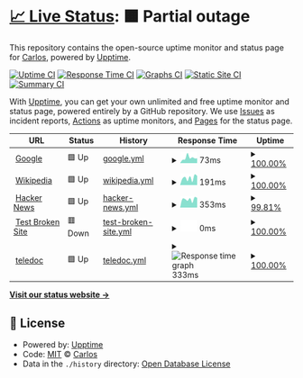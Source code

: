 # [📈 Live Status](https://cruiz.github.io/upptime): <!--live status--> **🟧 Partial outage**

This repository contains the open-source uptime monitor and status page for [Carlos](https://cruiz.github.io/upptime), powered by [Upptime](https://github.com/upptime/upptime).

[![Uptime CI](https://github.com/cruiz/upptime/workflows/Uptime%20CI/badge.svg)](https://github.com/cruiz/upptime/actions?query=workflow%3A%22Uptime+CI%22)
[![Response Time CI](https://github.com/cruiz/upptime/workflows/Response%20Time%20CI/badge.svg)](https://github.com/cruiz/upptime/actions?query=workflow%3A%22Response+Time+CI%22)
[![Graphs CI](https://github.com/cruiz/upptime/workflows/Graphs%20CI/badge.svg)](https://github.com/cruiz/upptime/actions?query=workflow%3A%22Graphs+CI%22)
[![Static Site CI](https://github.com/cruiz/upptime/workflows/Static%20Site%20CI/badge.svg)](https://github.com/cruiz/upptime/actions?query=workflow%3A%22Static+Site+CI%22)
[![Summary CI](https://github.com/cruiz/upptime/workflows/Summary%20CI/badge.svg)](https://github.com/cruiz/upptime/actions?query=workflow%3A%22Summary+CI%22)

With [Upptime](https://upptime.js.org), you can get your own unlimited and free uptime monitor and status page, powered entirely by a GitHub repository. We use [Issues](https://github.com/cruiz/upptime/issues) as incident reports, [Actions](https://github.com/cruiz/upptime/actions) as uptime monitors, and [Pages](https://cruiz.github.io/upptime) for the status page.

<!--start: status pages-->
<!-- This summary is generated by Upptime (https://github.com/upptime/upptime) -->
<!-- Do not edit this manually, your changes will be overwritten -->
<!-- prettier-ignore -->
| URL | Status | History | Response Time | Uptime |
| --- | ------ | ------- | ------------- | ------ |
| <img alt="" src="https://favicons.githubusercontent.com/www.google.com" height="13"> [Google](https://www.google.com) | 🟩 Up | [google.yml](https://github.com/carlosruizf84/upptime/commits/HEAD/history/google.yml) | <details><summary><img alt="Response time graph" src="./graphs/google/response-time-week.png" height="20"> 73ms</summary><br><a href="https://cruiz.github.io/upptime/history/google"><img alt="Response time 79" src="https://img.shields.io/endpoint?url=https%3A%2F%2Fraw.githubusercontent.com%2Fcarlosruizf84%2Fupptime%2FHEAD%2Fapi%2Fgoogle%2Fresponse-time.json"></a><br><a href="https://cruiz.github.io/upptime/history/google"><img alt="24-hour response time 54" src="https://img.shields.io/endpoint?url=https%3A%2F%2Fraw.githubusercontent.com%2Fcarlosruizf84%2Fupptime%2FHEAD%2Fapi%2Fgoogle%2Fresponse-time-day.json"></a><br><a href="https://cruiz.github.io/upptime/history/google"><img alt="7-day response time 73" src="https://img.shields.io/endpoint?url=https%3A%2F%2Fraw.githubusercontent.com%2Fcarlosruizf84%2Fupptime%2FHEAD%2Fapi%2Fgoogle%2Fresponse-time-week.json"></a><br><a href="https://cruiz.github.io/upptime/history/google"><img alt="30-day response time 79" src="https://img.shields.io/endpoint?url=https%3A%2F%2Fraw.githubusercontent.com%2Fcarlosruizf84%2Fupptime%2FHEAD%2Fapi%2Fgoogle%2Fresponse-time-month.json"></a><br><a href="https://cruiz.github.io/upptime/history/google"><img alt="1-year response time 79" src="https://img.shields.io/endpoint?url=https%3A%2F%2Fraw.githubusercontent.com%2Fcarlosruizf84%2Fupptime%2FHEAD%2Fapi%2Fgoogle%2Fresponse-time-year.json"></a></details> | <details><summary><a href="https://cruiz.github.io/upptime/history/google">100.00%</a></summary><a href="https://cruiz.github.io/upptime/history/google"><img alt="All-time uptime 100.00%" src="https://img.shields.io/endpoint?url=https%3A%2F%2Fraw.githubusercontent.com%2Fcarlosruizf84%2Fupptime%2FHEAD%2Fapi%2Fgoogle%2Fuptime.json"></a><br><a href="https://cruiz.github.io/upptime/history/google"><img alt="24-hour uptime 100.00%" src="https://img.shields.io/endpoint?url=https%3A%2F%2Fraw.githubusercontent.com%2Fcarlosruizf84%2Fupptime%2FHEAD%2Fapi%2Fgoogle%2Fuptime-day.json"></a><br><a href="https://cruiz.github.io/upptime/history/google"><img alt="7-day uptime 100.00%" src="https://img.shields.io/endpoint?url=https%3A%2F%2Fraw.githubusercontent.com%2Fcarlosruizf84%2Fupptime%2FHEAD%2Fapi%2Fgoogle%2Fuptime-week.json"></a><br><a href="https://cruiz.github.io/upptime/history/google"><img alt="30-day uptime 100.00%" src="https://img.shields.io/endpoint?url=https%3A%2F%2Fraw.githubusercontent.com%2Fcarlosruizf84%2Fupptime%2FHEAD%2Fapi%2Fgoogle%2Fuptime-month.json"></a><br><a href="https://cruiz.github.io/upptime/history/google"><img alt="1-year uptime 100.00%" src="https://img.shields.io/endpoint?url=https%3A%2F%2Fraw.githubusercontent.com%2Fcarlosruizf84%2Fupptime%2FHEAD%2Fapi%2Fgoogle%2Fuptime-year.json"></a></details>
| <img alt="" src="https://favicons.githubusercontent.com/en.wikipedia.org" height="13"> [Wikipedia](https://en.wikipedia.org) | 🟩 Up | [wikipedia.yml](https://github.com/carlosruizf84/upptime/commits/HEAD/history/wikipedia.yml) | <details><summary><img alt="Response time graph" src="./graphs/wikipedia/response-time-week.png" height="20"> 191ms</summary><br><a href="https://cruiz.github.io/upptime/history/wikipedia"><img alt="Response time 206" src="https://img.shields.io/endpoint?url=https%3A%2F%2Fraw.githubusercontent.com%2Fcarlosruizf84%2Fupptime%2FHEAD%2Fapi%2Fwikipedia%2Fresponse-time.json"></a><br><a href="https://cruiz.github.io/upptime/history/wikipedia"><img alt="24-hour response time 175" src="https://img.shields.io/endpoint?url=https%3A%2F%2Fraw.githubusercontent.com%2Fcarlosruizf84%2Fupptime%2FHEAD%2Fapi%2Fwikipedia%2Fresponse-time-day.json"></a><br><a href="https://cruiz.github.io/upptime/history/wikipedia"><img alt="7-day response time 191" src="https://img.shields.io/endpoint?url=https%3A%2F%2Fraw.githubusercontent.com%2Fcarlosruizf84%2Fupptime%2FHEAD%2Fapi%2Fwikipedia%2Fresponse-time-week.json"></a><br><a href="https://cruiz.github.io/upptime/history/wikipedia"><img alt="30-day response time 206" src="https://img.shields.io/endpoint?url=https%3A%2F%2Fraw.githubusercontent.com%2Fcarlosruizf84%2Fupptime%2FHEAD%2Fapi%2Fwikipedia%2Fresponse-time-month.json"></a><br><a href="https://cruiz.github.io/upptime/history/wikipedia"><img alt="1-year response time 206" src="https://img.shields.io/endpoint?url=https%3A%2F%2Fraw.githubusercontent.com%2Fcarlosruizf84%2Fupptime%2FHEAD%2Fapi%2Fwikipedia%2Fresponse-time-year.json"></a></details> | <details><summary><a href="https://cruiz.github.io/upptime/history/wikipedia">100.00%</a></summary><a href="https://cruiz.github.io/upptime/history/wikipedia"><img alt="All-time uptime 100.00%" src="https://img.shields.io/endpoint?url=https%3A%2F%2Fraw.githubusercontent.com%2Fcarlosruizf84%2Fupptime%2FHEAD%2Fapi%2Fwikipedia%2Fuptime.json"></a><br><a href="https://cruiz.github.io/upptime/history/wikipedia"><img alt="24-hour uptime 100.00%" src="https://img.shields.io/endpoint?url=https%3A%2F%2Fraw.githubusercontent.com%2Fcarlosruizf84%2Fupptime%2FHEAD%2Fapi%2Fwikipedia%2Fuptime-day.json"></a><br><a href="https://cruiz.github.io/upptime/history/wikipedia"><img alt="7-day uptime 100.00%" src="https://img.shields.io/endpoint?url=https%3A%2F%2Fraw.githubusercontent.com%2Fcarlosruizf84%2Fupptime%2FHEAD%2Fapi%2Fwikipedia%2Fuptime-week.json"></a><br><a href="https://cruiz.github.io/upptime/history/wikipedia"><img alt="30-day uptime 100.00%" src="https://img.shields.io/endpoint?url=https%3A%2F%2Fraw.githubusercontent.com%2Fcarlosruizf84%2Fupptime%2FHEAD%2Fapi%2Fwikipedia%2Fuptime-month.json"></a><br><a href="https://cruiz.github.io/upptime/history/wikipedia"><img alt="1-year uptime 100.00%" src="https://img.shields.io/endpoint?url=https%3A%2F%2Fraw.githubusercontent.com%2Fcarlosruizf84%2Fupptime%2FHEAD%2Fapi%2Fwikipedia%2Fuptime-year.json"></a></details>
| <img alt="" src="https://favicons.githubusercontent.com/news.ycombinator.com" height="13"> [Hacker News](https://news.ycombinator.com) | 🟩 Up | [hacker-news.yml](https://github.com/carlosruizf84/upptime/commits/HEAD/history/hacker-news.yml) | <details><summary><img alt="Response time graph" src="./graphs/hacker-news/response-time-week.png" height="20"> 353ms</summary><br><a href="https://cruiz.github.io/upptime/history/hacker-news"><img alt="Response time 342" src="https://img.shields.io/endpoint?url=https%3A%2F%2Fraw.githubusercontent.com%2Fcarlosruizf84%2Fupptime%2FHEAD%2Fapi%2Fhacker-news%2Fresponse-time.json"></a><br><a href="https://cruiz.github.io/upptime/history/hacker-news"><img alt="24-hour response time 409" src="https://img.shields.io/endpoint?url=https%3A%2F%2Fraw.githubusercontent.com%2Fcarlosruizf84%2Fupptime%2FHEAD%2Fapi%2Fhacker-news%2Fresponse-time-day.json"></a><br><a href="https://cruiz.github.io/upptime/history/hacker-news"><img alt="7-day response time 353" src="https://img.shields.io/endpoint?url=https%3A%2F%2Fraw.githubusercontent.com%2Fcarlosruizf84%2Fupptime%2FHEAD%2Fapi%2Fhacker-news%2Fresponse-time-week.json"></a><br><a href="https://cruiz.github.io/upptime/history/hacker-news"><img alt="30-day response time 342" src="https://img.shields.io/endpoint?url=https%3A%2F%2Fraw.githubusercontent.com%2Fcarlosruizf84%2Fupptime%2FHEAD%2Fapi%2Fhacker-news%2Fresponse-time-month.json"></a><br><a href="https://cruiz.github.io/upptime/history/hacker-news"><img alt="1-year response time 342" src="https://img.shields.io/endpoint?url=https%3A%2F%2Fraw.githubusercontent.com%2Fcarlosruizf84%2Fupptime%2FHEAD%2Fapi%2Fhacker-news%2Fresponse-time-year.json"></a></details> | <details><summary><a href="https://cruiz.github.io/upptime/history/hacker-news">99.81%</a></summary><a href="https://cruiz.github.io/upptime/history/hacker-news"><img alt="All-time uptime 100.00%" src="https://img.shields.io/endpoint?url=https%3A%2F%2Fraw.githubusercontent.com%2Fcarlosruizf84%2Fupptime%2FHEAD%2Fapi%2Fhacker-news%2Fuptime.json"></a><br><a href="https://cruiz.github.io/upptime/history/hacker-news"><img alt="24-hour uptime 100.00%" src="https://img.shields.io/endpoint?url=https%3A%2F%2Fraw.githubusercontent.com%2Fcarlosruizf84%2Fupptime%2FHEAD%2Fapi%2Fhacker-news%2Fuptime-day.json"></a><br><a href="https://cruiz.github.io/upptime/history/hacker-news"><img alt="7-day uptime 99.81%" src="https://img.shields.io/endpoint?url=https%3A%2F%2Fraw.githubusercontent.com%2Fcarlosruizf84%2Fupptime%2FHEAD%2Fapi%2Fhacker-news%2Fuptime-week.json"></a><br><a href="https://cruiz.github.io/upptime/history/hacker-news"><img alt="30-day uptime 99.96%" src="https://img.shields.io/endpoint?url=https%3A%2F%2Fraw.githubusercontent.com%2Fcarlosruizf84%2Fupptime%2FHEAD%2Fapi%2Fhacker-news%2Fuptime-month.json"></a><br><a href="https://cruiz.github.io/upptime/history/hacker-news"><img alt="1-year uptime 100.00%" src="https://img.shields.io/endpoint?url=https%3A%2F%2Fraw.githubusercontent.com%2Fcarlosruizf84%2Fupptime%2FHEAD%2Fapi%2Fhacker-news%2Fuptime-year.json"></a></details>
| <img alt="" src="https://favicons.githubusercontent.com/thissitedoesnotexist.koj.co" height="13"> [Test Broken Site](https://thissitedoesnotexist.koj.co) | 🟥 Down | [test-broken-site.yml](https://github.com/carlosruizf84/upptime/commits/HEAD/history/test-broken-site.yml) | <details><summary><img alt="Response time graph" src="./graphs/test-broken-site/response-time-week.png" height="20"> 0ms</summary><br><a href="https://cruiz.github.io/upptime/history/test-broken-site"><img alt="Response time 0" src="https://img.shields.io/endpoint?url=https%3A%2F%2Fraw.githubusercontent.com%2Fcarlosruizf84%2Fupptime%2FHEAD%2Fapi%2Ftest-broken-site%2Fresponse-time.json"></a><br><a href="https://cruiz.github.io/upptime/history/test-broken-site"><img alt="24-hour response time 0" src="https://img.shields.io/endpoint?url=https%3A%2F%2Fraw.githubusercontent.com%2Fcarlosruizf84%2Fupptime%2FHEAD%2Fapi%2Ftest-broken-site%2Fresponse-time-day.json"></a><br><a href="https://cruiz.github.io/upptime/history/test-broken-site"><img alt="7-day response time 0" src="https://img.shields.io/endpoint?url=https%3A%2F%2Fraw.githubusercontent.com%2Fcarlosruizf84%2Fupptime%2FHEAD%2Fapi%2Ftest-broken-site%2Fresponse-time-week.json"></a><br><a href="https://cruiz.github.io/upptime/history/test-broken-site"><img alt="30-day response time 0" src="https://img.shields.io/endpoint?url=https%3A%2F%2Fraw.githubusercontent.com%2Fcarlosruizf84%2Fupptime%2FHEAD%2Fapi%2Ftest-broken-site%2Fresponse-time-month.json"></a><br><a href="https://cruiz.github.io/upptime/history/test-broken-site"><img alt="1-year response time 0" src="https://img.shields.io/endpoint?url=https%3A%2F%2Fraw.githubusercontent.com%2Fcarlosruizf84%2Fupptime%2FHEAD%2Fapi%2Ftest-broken-site%2Fresponse-time-year.json"></a></details> | <details><summary><a href="https://cruiz.github.io/upptime/history/test-broken-site">100.00%</a></summary><a href="https://cruiz.github.io/upptime/history/test-broken-site"><img alt="All-time uptime 100.00%" src="https://img.shields.io/endpoint?url=https%3A%2F%2Fraw.githubusercontent.com%2Fcarlosruizf84%2Fupptime%2FHEAD%2Fapi%2Ftest-broken-site%2Fuptime.json"></a><br><a href="https://cruiz.github.io/upptime/history/test-broken-site"><img alt="24-hour uptime 100.00%" src="https://img.shields.io/endpoint?url=https%3A%2F%2Fraw.githubusercontent.com%2Fcarlosruizf84%2Fupptime%2FHEAD%2Fapi%2Ftest-broken-site%2Fuptime-day.json"></a><br><a href="https://cruiz.github.io/upptime/history/test-broken-site"><img alt="7-day uptime 100.00%" src="https://img.shields.io/endpoint?url=https%3A%2F%2Fraw.githubusercontent.com%2Fcarlosruizf84%2Fupptime%2FHEAD%2Fapi%2Ftest-broken-site%2Fuptime-week.json"></a><br><a href="https://cruiz.github.io/upptime/history/test-broken-site"><img alt="30-day uptime 100.00%" src="https://img.shields.io/endpoint?url=https%3A%2F%2Fraw.githubusercontent.com%2Fcarlosruizf84%2Fupptime%2FHEAD%2Fapi%2Ftest-broken-site%2Fuptime-month.json"></a><br><a href="https://cruiz.github.io/upptime/history/test-broken-site"><img alt="1-year uptime 100.00%" src="https://img.shields.io/endpoint?url=https%3A%2F%2Fraw.githubusercontent.com%2Fcarlosruizf84%2Fupptime%2FHEAD%2Fapi%2Ftest-broken-site%2Fuptime-year.json"></a></details>
| <img alt="" src="https://favicons.githubusercontent.com/teledoc.cl" height="13"> [teledoc](https://teledoc.cl) | 🟩 Up | [teledoc.yml](https://github.com/carlosruizf84/upptime/commits/HEAD/history/teledoc.yml) | <details><summary><img alt="Response time graph" src="./graphs/teledoc/response-time-week.png" height="20"> 333ms</summary><br><a href="https://cruiz.github.io/upptime/history/teledoc"><img alt="Response time 276" src="https://img.shields.io/endpoint?url=https%3A%2F%2Fraw.githubusercontent.com%2Fcarlosruizf84%2Fupptime%2FHEAD%2Fapi%2Fteledoc%2Fresponse-time.json"></a><br><a href="https://cruiz.github.io/upptime/history/teledoc"><img alt="24-hour response time 150" src="https://img.shields.io/endpoint?url=https%3A%2F%2Fraw.githubusercontent.com%2Fcarlosruizf84%2Fupptime%2FHEAD%2Fapi%2Fteledoc%2Fresponse-time-day.json"></a><br><a href="https://cruiz.github.io/upptime/history/teledoc"><img alt="7-day response time 333" src="https://img.shields.io/endpoint?url=https%3A%2F%2Fraw.githubusercontent.com%2Fcarlosruizf84%2Fupptime%2FHEAD%2Fapi%2Fteledoc%2Fresponse-time-week.json"></a><br><a href="https://cruiz.github.io/upptime/history/teledoc"><img alt="30-day response time 276" src="https://img.shields.io/endpoint?url=https%3A%2F%2Fraw.githubusercontent.com%2Fcarlosruizf84%2Fupptime%2FHEAD%2Fapi%2Fteledoc%2Fresponse-time-month.json"></a><br><a href="https://cruiz.github.io/upptime/history/teledoc"><img alt="1-year response time 276" src="https://img.shields.io/endpoint?url=https%3A%2F%2Fraw.githubusercontent.com%2Fcarlosruizf84%2Fupptime%2FHEAD%2Fapi%2Fteledoc%2Fresponse-time-year.json"></a></details> | <details><summary><a href="https://cruiz.github.io/upptime/history/teledoc">100.00%</a></summary><a href="https://cruiz.github.io/upptime/history/teledoc"><img alt="All-time uptime 100.00%" src="https://img.shields.io/endpoint?url=https%3A%2F%2Fraw.githubusercontent.com%2Fcarlosruizf84%2Fupptime%2FHEAD%2Fapi%2Fteledoc%2Fuptime.json"></a><br><a href="https://cruiz.github.io/upptime/history/teledoc"><img alt="24-hour uptime 100.00%" src="https://img.shields.io/endpoint?url=https%3A%2F%2Fraw.githubusercontent.com%2Fcarlosruizf84%2Fupptime%2FHEAD%2Fapi%2Fteledoc%2Fuptime-day.json"></a><br><a href="https://cruiz.github.io/upptime/history/teledoc"><img alt="7-day uptime 100.00%" src="https://img.shields.io/endpoint?url=https%3A%2F%2Fraw.githubusercontent.com%2Fcarlosruizf84%2Fupptime%2FHEAD%2Fapi%2Fteledoc%2Fuptime-week.json"></a><br><a href="https://cruiz.github.io/upptime/history/teledoc"><img alt="30-day uptime 100.00%" src="https://img.shields.io/endpoint?url=https%3A%2F%2Fraw.githubusercontent.com%2Fcarlosruizf84%2Fupptime%2FHEAD%2Fapi%2Fteledoc%2Fuptime-month.json"></a><br><a href="https://cruiz.github.io/upptime/history/teledoc"><img alt="1-year uptime 100.00%" src="https://img.shields.io/endpoint?url=https%3A%2F%2Fraw.githubusercontent.com%2Fcarlosruizf84%2Fupptime%2FHEAD%2Fapi%2Fteledoc%2Fuptime-year.json"></a></details>

<!--end: status pages-->

[**Visit our status website →**](https://cruiz.github.io/upptime)

## 📄 License

- Powered by: [Upptime](https://github.com/upptime/upptime)
- Code: [MIT](./LICENSE) © [Carlos](https://cruiz.github.io/upptime)
- Data in the `./history` directory: [Open Database License](https://opendatacommons.org/licenses/odbl/1-0/)

